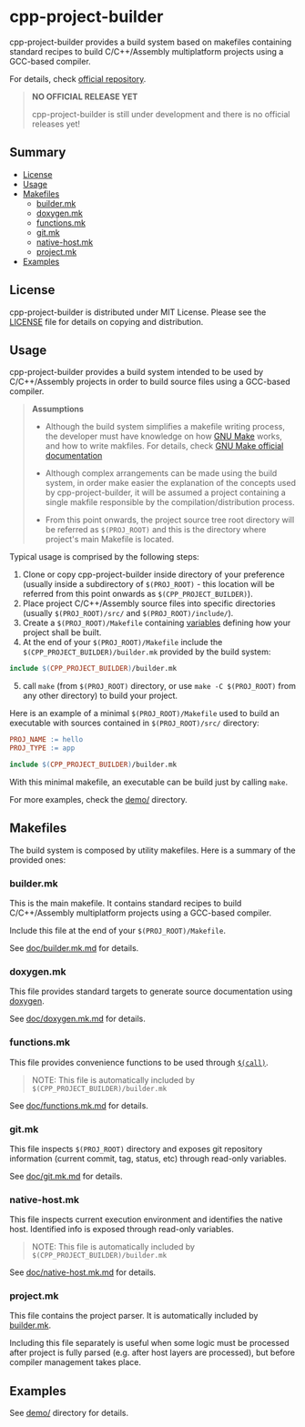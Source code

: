 # cpp-project-builder

cpp-project-builder provides a build system based on makefiles containing standard recipes to build C/C++/Assembly multiplatform projects using a GCC-based compiler.

For details, check [official repository](https://github.com/ljbo82/cpp-project-builder).

> **NO OFFICIAL RELEASE YET**
>
> cpp-project-builder is still under development and there is no official releases yet!

## Summary

* [License](#license)
* [Usage](#usage)
* [Makefiles](#makefiles)
  * [builder.mk](#buildermk)
  * [doxygen.mk](#doxygenmk)
  * [functions.mk](#functionsmk)
  * [git.mk](#gitmk)
  * [native-host.mk](#native-hostmk)
  * [project.mk](#projectmk)
* [Examples](#examples)

## License

cpp-project-builder is distributed under MIT License. Please see the [LICENSE](LICENSE) file for details on copying and distribution.

## Usage

cpp-project-builder provides a build system intended to be used by C/C++/Assembly projects in order to build source files using a GCC-based compiler.

> **Assumptions**
>
> * Although the build system simplifies a makefile writing process, the developer must have knowledge on how [GNU Make](https://www.gnu.org/software/make/) works, and how to write makfiles. For details, check [GNU Make official documentation](https://www.gnu.org/software/make/manual/make.html)
>
> * Although complex arrangements can be made using the build system, in order make easier the explanation of the concepts used by cpp-project-builder, it will be assumed a project containing a single makfile responsible by the compilation/distribution process.
>
> * From this point onwards, the project source tree root directory will be referred as `$(PROJ_ROOT)` and this is the directory where project's main Makefile is located.

Typical usage is comprised by the following steps:

1. Clone or copy cpp-project-builder inside directory of your preference (usually inside a subdirectory of `$(PROJ_ROOT)` - this location will be referred from this point onwards as `$(CPP_PROJECT_BUILDER)`).
2. Place project C/C++/Assembly source files into specific directories (usually `$(PROJ_ROOT)/src/` and `$(PROJ_ROOT)/include/`).
3. Create a `$(PROJ_ROOT)/Makefile` containing [variables](https://www.gnu.org/software/make/manual/make.html#Using-Variables) defining how your project shall be built.
4. At the end of your `$(PROJ_ROOT)/Makefile` include the `$(CPP_PROJECT_BUILDER)/builder.mk` provided by the build system:

  ```Makefile
  include $(CPP_PROJECT_BUILDER)/builder.mk
  ```

5. call `make` (from `$(PROJ_ROOT)` directory, or use `make -C $(PROJ_ROOT)` from any other directory) to build your project.

Here is an example of a minimal `$(PROJ_ROOT)/Makefile` used to build an executable with sources contained in `$(PROJ_ROOT)/src/` directory:

```Makefile
PROJ_NAME := hello
PROJ_TYPE := app

include $(CPP_PROJECT_BUILDER)/builder.mk
```

With this minimal makefile, an executable can be build just by calling `make`.

For more examples, check the [demo/](demo) directory.

## Makefiles

The build system is composed by utility makefiles. Here is a summary of the provided ones:

### builder.mk

This is the main makefile. It contains standard recipes to build C/C++/Assembly multiplatform projects using a GCC-based compiler.

Include this file at the end of your `$(PROJ_ROOT)/Makefile`.

See [doc/builder.mk.md](doc/builder.mk.md) for details.

### doxygen.mk

This file provides standard targets to generate source documentation using [doxygen](https://www.doxygen.nl/index.html).

See [doc/doxygen.mk.md](doc/doxygen.mk.md) for details.

### functions.mk

This file provides convenience functions to be used through [`$(call)`](https://www.gnu.org/software/make/manual/make.html#Call-Function).

> NOTE: This file is automatically included by `$(CPP_PROJECT_BUILDER)/builder.mk`

See [doc/functions.mk.md](doc/functions.mk.md) for details.

### git.mk

This file inspects `$(PROJ_ROOT)` directory and exposes git repository information (current commit, tag, status, etc) through read-only variables.

See [doc/git.mk.md](doc/git.mk.md) for details.

### native-host.mk

This file inspects current execution environment and identifies the native host. Identified info is exposed through read-only variables.

> NOTE: This file is automatically included by `$(CPP_PROJECT_BUILDER)/builder.mk`

See [doc/native-host.mk.md](doc/native-host.mk.md) for details.

### project.mk

This file contains the project parser. It is automatically included by [builder.mk](doc/builder.mk.md).

Including this file separately is useful when some logic must be processed after project is fully parsed (e.g. after host layers are processed), but before compiler management takes place.

## Examples

See [demo/](demo) directory for details.
